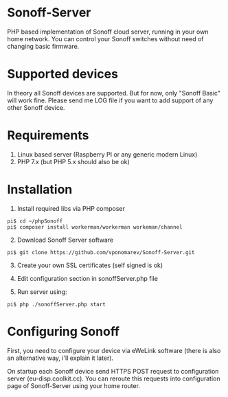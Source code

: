 # Sonoff-Server
PHP based implementation of Sonoff cloud server, running in your own home network.
You can control your Sonoff switches without need of changing basic firmware.

# Supported devices
In theory all Sonoff devices are supported.
But for now, only "Sonoff Basic" will work fine.
Please send me LOG file if you want to add support of any other Sonoff device.

# Requirements
1) Linux based server (Raspberry PI or any generic modern Linux)
2) PHP 7.x (but PHP 5.x should also be ok)

# Installation
1) Install required libs via PHP composer
```pi$ mkdir ~/phpSonoff
pi$ cd ~/phpSonoff
pi$ composer install workerman/workerman workeman/channel
```
2) Download Sonoff Server software
```
pi$ git clone https://github.com/vponomarev/Sonoff-Server.git
```
3) Create your own SSL certificates (self signed is ok)

4) Edit configuration section in sonoffServer.php file

5) Run server using:
```
pi$ php ./sonoffServer.php start
```
# Configuring Sonoff
First, you need to configure your device via eWeLink software (there is also an alternative way, i'll explain it later).

On startup each Sonoff device send HTTPS POST request to configuration server (eu-disp.coolkit.cc).
You can reroute this requests into configuration page of Sonoff-Server using your home router.


